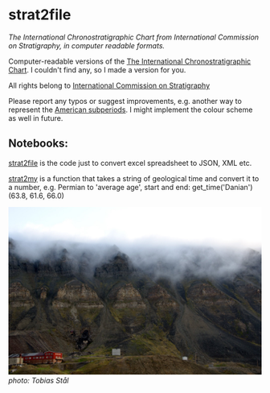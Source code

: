# strat2file

_The International Chronostratigraphic Chart from International Commission on Stratigraphy, in computer readable formats._

Computer-readable versions of the [The International Chronostratigraphic Chart](http://www.stratigraphy.org/ICSchart/ChronostratChart2018-08.jpg). I couldn't find any, so I made a version for you. 

All rights belong to [International Commission on Stratigraphy](http://www.stratigraphy.org)

Please report any typos or suggest improvements, e.g. another way to represent the [American subperiods](https://en.wikipedia.org/wiki/Mississippian_(geology)). I might implement the colour scheme as well in future.

## Notebooks:

[strat2file](https://github.com/TobbeTripitaka/strat2file/blob/master/strat2file.ipynb) is the code just to convert excel spreadsheet to JSON, XML etc. 

[strat2my](https://github.com/TobbeTripitaka/strat2file/blob/master/strat2my.ipynb) is a function that takes a string of geological time and convert it to a number, e.g. Permian to 'average age', start and end: 
get_time('Danian') 
(63.8, 61.6, 66.0)

![Stratigraphy, Svalbard](https://github.com/TobbeTripitaka/strat2file/blob/master/fig/strat_img.jpg?raw=true)
_photo: Tobias Stål_
